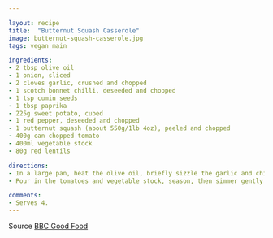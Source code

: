 ```yaml
---

layout: recipe
title:  "Butternut Squash Casserole"
image: butternut-squash-casserole.jpg
tags: vegan main

ingredients:
- 2 tbsp olive oil
- 1 onion, sliced
- 2 cloves garlic, crushed and chopped
- 1 scotch bonnet chilli, deseeded and chopped
- 1 tsp cumin seeds
- 1 tbsp paprika
- 225g sweet potato, cubed
- 1 red pepper, deseeded and chopped
- 1 butternut squash (about 550g/1lb 4oz), peeled and chopped
- 400g can chopped tomato
- 400ml vegetable stock
- 80g red lentils

directions:
- In a large pan, heat the olive oil, briefly sizzle the garlic and chilli, then add the onion and cook for 5-7 mins until softened. Add the cumin seeds and paprika, then cook for a further 2 mins. Stir in the sweet potato, red pepper and butternut squash and toss with the onion and spices for 2 mins.
- Pour in the tomatoes and vegetable stock, season, then simmer gently for 15 mins. Stir in the lentils, cover with a lid, then simmer for 15 mins more until the vegetables are tender, the lentils are cooked and the liquid has been absorbed.

comments: 
- Serves 4.
---
```


Source [BBC Good Food](https://www.bbcgoodfood.com/recipes/2888/butternut-squash-casserole-)